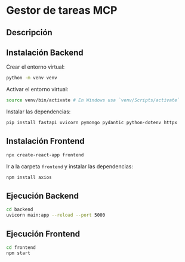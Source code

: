 # Gestor de tareas MCP

## Descripción

## Instalación Backend

Crear el entorno virtual:

```bash
python -m venv venv
```

Activar el entorno virtual:

```bash
source venv/bin/activate # En Windows usa `venv/Scripts/activate`
```

Instalar las dependencias:

```bash
pip install fastapi uvicorn pymongo pydantic python-dotenv httpx
```

## Instalación Frontend

```bash
npx create-react-app frontend
```

Ir a la carpeta `frontend` y instalar las dependencias:

```bash
npm install axios
```

## Ejecución Backend

```bash
cd backend
uvicorn main:app --reload --port 5000
```

## Ejecución Frontend

```bash
cd frontend
npm start
```
